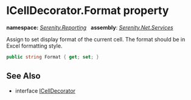 # ICellDecorator.Format property
**namespace:** *[Serenity.Reporting](../../README.md#serenity.reporting-namespace)*   **assembly**: *[Serenity.Net.Services](../../README.md)*

Assign to set display format of the current cell. The format should be in Excel formatting style.

```csharp
public string Format { get; set; }
```

## See Also

* interface [ICellDecorator](../ICellDecorator.md)